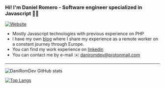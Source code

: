 ### Hi! I'm Daniel Romero - Software engineer specialized in Javascript 👨‍💻

[![Website](https://img.shields.io/website?label=daniromdev.com&style=for-the-badge&url=https%3A%2F%2Fcodestackr.com)](https://daniromdev.com)

- Mostly Javascript technologies with previous experience on PHP
- I have my own [blog][website] where I share my experience as a remote worker on a constant journey through Europe.
- You can find my work experience on [linkedin][linkedin]
- You can contact me by e-mail ✉️ daniromdev@protonmail.com

---

![DaniRomDev GitHub stats](https://github-readme-stats.vercel.app/api?username=DaniRomDev&theme=ayu-mirage&show_icons=true)

[website]: https://daniromdev.com
[linkedin]: https://linkedin.com/in/romerodeveloper

[![Top Langs](https://github-readme-stats.vercel.app/api/top-langs/?username=DaniRomDev)](https://github.com/DaniRomDev/github-readme-stats)
